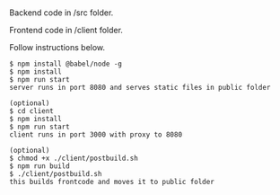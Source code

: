 ### 
Backend code in /src folder. 

Frontend code in /client folder. 

Follow instructions below.

```
$ npm install @babel/node -g
$ npm install
$ npm run start
server runs in port 8080 and serves static files in public folder

(optional)
$ cd client
$ npm install
$ npm run start
client runs in port 3000 with proxy to 8080

(optional)
$ chmod +x ./client/postbuild.sh
$ npm run build
$ ./client/postbuild.sh
this builds frontcode and moves it to public folder
```